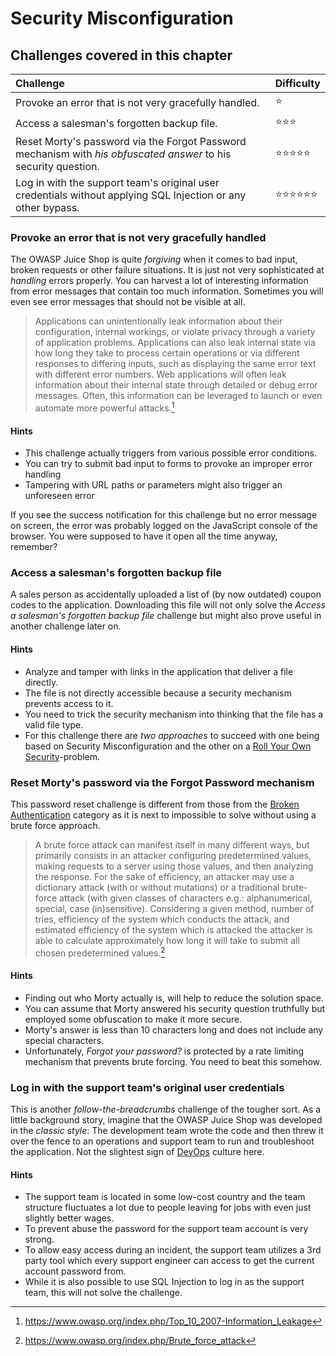 # Security Misconfiguration

## Challenges covered in this chapter

| Challenge                                                                                                       | Difficulty                           |
|:----------------------------------------------------------------------------------------------------------------|:-------------------------------------|
| Provoke an error that is not very gracefully handled.                                                           | :star:                               |
| Access a salesman's forgotten backup file.                                                                      | :star::star::star:                   |
| Reset Morty's password via the Forgot Password mechanism with _his obfuscated answer_ to his security question. | :star::star::star::star::star:       |
| Log in with the support team's original user credentials without applying SQL Injection or any other bypass.    | :star::star::star::star::star::star: |

### Provoke an error that is not very gracefully handled

The OWASP Juice Shop is quite _forgiving_ when it comes to bad input,
broken requests or other failure situations. It is just not very
sophisticated at _handling_ errors properly. You can harvest a lot of
interesting information from error messages that contain too much
information. Sometimes you will even see error messages that should not
be visible at all.

> Applications can unintentionally leak information about their
> configuration, internal workings, or violate privacy through a variety
> of application problems. Applications can also leak internal state via
> how long they take to process certain operations or via different
> responses to differing inputs, such as displaying the same error text
> with different error numbers. Web applications will often leak
> information about their internal state through detailed or debug error
> messages. Often, this information can be leveraged to launch or even
> automate more powerful attacks.[^1]

#### Hints

* This challenge actually triggers from various possible error
  conditions.
* You can try to submit bad input to forms to provoke an improper error
  handling
* Tampering with URL paths or parameters might also trigger an
  unforeseen error

If you see the success notification for this challenge but no error
message on screen, the error was probably logged on the JavaScript
console of the browser. You were supposed to have it open all the time
anyway, remember?

### Access a salesman's forgotten backup file

A sales person as accidentally uploaded a list of (by now outdated)
coupon codes to the application. Downloading this file will not only
solve the _Access a salesman's forgotten backup file_ challenge but
might also prove useful in another challenge later on.

#### Hints

* Analyze and tamper with links in the application that deliver a file
  directly.
* The file is not directly accessible because a security mechanism
  prevents access to it.
* You need to trick the security mechanism into thinking that the file
  has a valid file type.
* For this challenge there are _two approaches_ to succeed with one
  being based on Security Misconfiguration and the other on a
  [Roll Your Own Security](roll-your-own-security.md)-problem.

### Reset Morty's password via the Forgot Password mechanism

This password reset challenge is different from those from the
[Broken Authentication](broken-authentication.md) category as it is next
to impossible to solve without using a brute force approach.

> A brute force attack can manifest itself in many different ways, but
> primarily consists in an attacker configuring predetermined values,
> making requests to a server using those values, and then analyzing the
> response. For the sake of efficiency, an attacker may use a dictionary
> attack (with or without mutations) or a traditional brute-force attack
> (with given classes of characters e.g.: alphanumerical, special, case
> (in)sensitive). Considering a given method, number of tries,
> efficiency of the system which conducts the attack, and estimated
> efficiency of the system which is attacked the attacker is able to
> calculate approximately how long it will take to submit all chosen
> predetermined values.[^2]

#### Hints

* Finding out who Morty actually is, will help to reduce the solution
  space.
* You can assume that Morty answered his security question truthfully
  but employed some obfuscation to make it more secure.
* Morty's answer is less than 10 characters long and does not include
  any special characters.
* Unfortunately, _Forgot your password?_ is protected by a rate limiting
  mechanism that prevents brute forcing. You need to beat this somehow.

### Log in with the support team's original user credentials

This is another _follow-the-breadcrumbs_ challenge of the tougher sort.
As a little background story, imagine that the OWASP Juice Shop was
developed in the _classic style_: The development team wrote the code
and then threw it over the fence to an operations and support team to
run and troubleshoot the application. Not the slightest sign of
[DevOps](https://en.wikipedia.org/wiki/DevOps) culture here.

#### Hints

* The support team is located in some low-cost country and the team
  structure fluctuates a lot due to people leaving for jobs with even
  just slightly better wages.
* To prevent abuse the password for the support team account is very
  strong.
* To allow easy access during an incident, the support team utilizes a
  3rd party tool which every support engineer can access to get the
  current account password from.
* While it is also possible to use SQL Injection to log in as the
  support team, this will not solve the challenge.

[^1]: https://www.owasp.org/index.php/Top_10_2007-Information_Leakage

[^2]: https://www.owasp.org/index.php/Brute_force_attack


